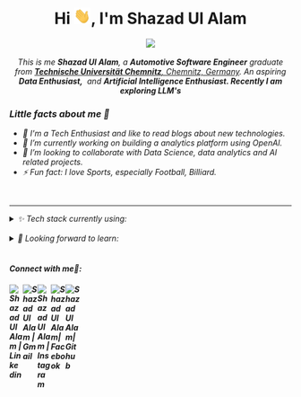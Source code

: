 <h1 align="center">Hi <img src="https://raw.githubusercontent.com/ABSphreak/ABSphreak/master/gifs/Hi.gif" width="30px">, I'm Shazad Ul Alam</h1>
<p align="center">
  <a href="https://github.com/Ratheshan03/readme-typing-svg"><img src="https://readme-typing-svg.herokuapp.com?lines=Computer+Science+Undergraduate;Full+Stack+Software+Developer;DS%20|%20AI%20|%20ML%20Enthusiast;Aspiring+Learner&center=true&width=500&height=50"></a>
</p>

<p align="center">
  <em>
    This is me <b>Shazad Ul Alam</b>, a <b>Automotive Software Engineer</b> graduate from <a href="https://www.tu-chemnitz.de/index.html.en/"> <b>Technische Universität Chemnitz</b>, Chemnitz, Germany</a>. An aspiring <b>Data Enthusiast,</b>&nbsp; and <b> Artificial Intelligence Enthusiast. Recently I am exploring LLM's</b> 
  <br>

</p>

<h3>Little facts about me 🧑</h3>

- 🧞 I'm a Tech Enthusiast and like to read blogs about new technologies.
- 🔭 I’m currently working on building a analytics platform using OpenAI.
- 👯 I’m looking to collaborate with Data Science, data analytics and AI related projects.
- ⚡ Fun fact: I love Sports, especially Football, Billiard.
<br>

---

<details>
<summary>
  ✨ Tech stack currently using:
</summary>
   <br>
<code><a href="https://www.python.org/" target="_blank"><img height="30" src="https://www.vectorlogo.zone/logos/python/python-icon.svg"></a></code>
<code><a href="https://www.djangoproject.com/start/" target="_blank"><img height="30" src="https://www.google.com/url?sa=i&url=https%3A%2F%2Fubidreams.fr%2Fen%2Fexpertises%2Fdevelopment%2Four-django-python-expertise-at-your-service&psig=AOvVaw3MEpfS6HIBrdtih6587Mtk&ust=1687876675582000&source=images&cd=vfe&ved=0CBEQjRxqFwoTCJi2p9-U4f8CFQAAAAAdAAAAABAU"></a></code>
<code><a href="https://www.databricks.com/" target="_blank"><img height="30" src="https://www.google.com/url?sa=i&url=https%3A%2F%2Fen.wikipedia.org%2Fwiki%2FDatabricks&psig=AOvVaw2tBvvdItO7KzDfgc5O2C8f&ust=1687876866587000&source=images&cd=vfe&ved=0CBEQjRxqFwoTCNiRsbqV4f8CFQAAAAAdAAAAABAE"></a></code>
<code><a href="https://www.w3schools.com/html/" target="_blank"><img height="30" src="https://www.vectorlogo.zone/logos/w3_html5/w3_html5-icon.svg"></a></code>code>
<code><a href="https://git-scm.com/" target="_blank"><img height="30" src="https://www.vectorlogo.zone/logos/git-scm/git-scm-icon.svg"></a></code>
<code><a href="https://colab.research.google.com/" target="_blank"><img height="30" src="https://colab.research.google.com/img/colab_favicon_256px.png"></a></code>
  
</details>
<br>

<details>
<summary>
  🌱 Looking forward to learn:
</summary>
   <br>
<code><a href="https://huggingface.co/" target="_blank"><img height="30" src="https://www.google.com/url?sa=i&url=https%3A%2F%2Fhuggingface.co%2Fbrand&psig=AOvVaw3IeLjKVlwDbEReZ6e-Mi3y&ust=1687876937198000&source=images&cd=vfe&ved=0CBEQjRxqFwoTCKC9iNyV4f8CFQAAAAAdAAAAABAE"></a></code>
<code><a href="https://cloud.google.com/" target="_blank"><img height="30" src="https://www.vectorlogo.zone/logos/google_cloud/google_cloud-icon.svg"></a></code>
<code><a href="https://analytics.google.com/" target="_blank"><img height="30" src="https://www.vectorlogo.zone/logos/google_analytics/google_analytics-icon.svg"></a></code>
<code><a href="https://azure.microsoft.com/en-us/" target="_blank"><img height="30" src="https://www.vectorlogo.zone/logos/microsoft_azure/microsoft_azure-icon.svg"></a></code>
<code><a href="https://pytorch.org/" target="_blank"><img height="30" src="https://www.vectorlogo.zone/logos/pytorch/pytorch-icon.svg"></a></code>
</details>
<br>



<h4> Connect with me🤝: <h4>
  </hr>
  <a href="https://www.linkedin.com/in/shazad-ul-alam/">
   <img align="left" alt=" Shazad Ul Alam | Linkedin" width="24px" src="https://www.vectorlogo.zone/logos/linkedin/linkedin-icon.svg" />
  </a>
  <a href="mailto:bd.forhad.alam@gmail.com">
    <img align="left" alt="Shazad Ul Alam | Gmail" width="26px" src="https://www.vectorlogo.zone/logos/gmail/gmail-icon.svg" />
  </a>
  <a href="https://www.instagram.com/shazad_forhad/">
    <img align="left" alt="Shazad Ul Alam | Instagram" width="24px" src="https://www.vectorlogo.zone/logos/instagram/instagram-icon.svg" />
  </a>
   <a href="https://www.facebook.com/shazad.forhad">
    <img align="left" alt="Shazad Ul Alam| Facebook" width="26px" src="https://www.vectorlogo.zone/logos/facebook/facebook-tile.svg" />
  </a>
   <a href="https://github.com/shazadulalam">
    <img align="left" alt="Shazad Ul Alam| Github" width="26px" src="https://www.vectorlogo.zone/logos/github/github-tile.svg" />
  </a>
  <br>
